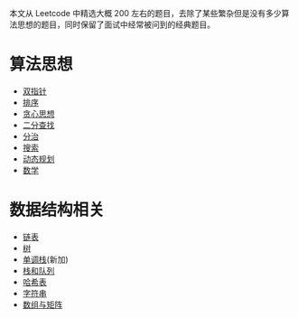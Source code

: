 本文从 Leetcode 中精选大概 200 左右的题目，去除了某些繁杂但是没有多少算法思想的题目，同时保留了面试中经常被问到的经典题目。

# 算法思想

- [双指针](双指针.md)
- [排序](排序.md)
- [贪心思想](贪心思想.md)
- [二分查找](二分查找.md)
- [分治](分治.md)
- [搜索](搜索.md)
- [动态规划](动态规划.md)
- [数学](数学.md)

# 数据结构相关

- [链表](链表.md)
- [树](树.md)
- [单调栈](单调栈.md)(新加)
- [栈和队列](栈和队列.md)
- [哈希表](哈希表.md)
- [字符串](字符串.md)
- [数组与矩阵](数组与矩阵.md)